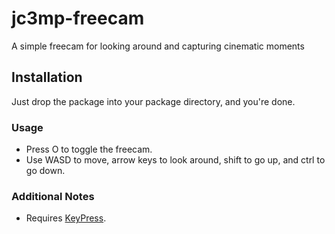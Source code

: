 # jc3mp-freecam
A simple freecam for looking around and capturing cinematic moments

## Installation

Just drop the package into your package directory, and you're done.

### Usage
- Press O to toggle the freecam.
- Use WASD to move, arrow keys to look around, shift to go up, and ctrl to go down.

### Additional Notes

- Requires [KeyPress](https://github.com/noobasaurus/jc3mp-keypress).